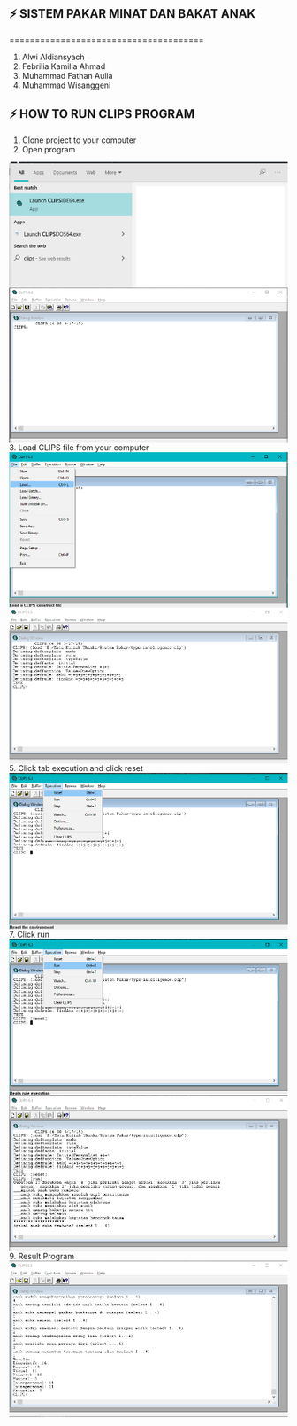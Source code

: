 ## ⚡ SISTEM PAKAR MINAT DAN BAKAT ANAK
======================================

1. Alwi Aldiansyach
2. Febrilia Kamilia Ahmad
3. Muhammad Fathan Aulia
4. Muhammad Wisanggeni

## ⚡ HOW TO RUN CLIPS PROGRAM
1. Clone project to your computer
2. Open program
<img src="https://raw.githubusercontent.com/alwialdi9/sistem-pakar/master/img/start program.png" align="center"/>
<img src="https://raw.githubusercontent.com/alwialdi9/sistem-pakar/master/img/clips.png" align="center"/>
3. Load CLIPS file from your computer
<img src="https://raw.githubusercontent.com/alwialdi9/sistem-pakar/master/img/load_file.png" align="center"/>
<img src="https://raw.githubusercontent.com/alwialdi9/sistem-pakar/master/img/success_load.png" align="center"/>
5. Click tab execution and click reset
<img src="https://raw.githubusercontent.com/alwialdi9/sistem-pakar/master/img/reset.png" align="center"/>
7. Click run
<img src="https://raw.githubusercontent.com/alwialdi9/sistem-pakar/master/img/run.png" align="center"/>
<img src="https://raw.githubusercontent.com/alwialdi9/sistem-pakar/master/img/success_run.png" align="center"/>
9. Result Program
<img src="https://raw.githubusercontent.com/alwialdi9/sistem-pakar/master/img/result_program.png" align="center"/>

